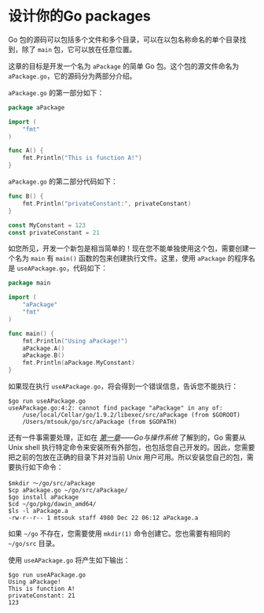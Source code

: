 # 设计你的Go packages

Go 包的源码可以包括多个文件和多个目录，可以在以包名称命名的单个目录找到，除了 `main` 包，它可以放在任意位置。

这章的目标是开发一个名为 `aPackage` 的简单 Go 包。这个包的源文件命名为 `aPackage.go`，它的源码分为两部分介绍。

`aPackage.go` 的第一部分如下：

```go
package aPackage

import (
    "fmt"
)

func A() {
    fmt.Println("This is function A!")
}
```

`aPackage.go` 的第二部分代码如下：

```go
func B() {
    fmt.Println("privateConstant:", privateConstant)
}

const MyConstant = 123
const privateConstant = 21
```

如您所见，开发一个新包是相当简单的！现在您不能单独使用这个包，需要创建一个名为 `main` 有 `main()` 函数的包来创建执行文件。这里，使用 `aPackage` 的程序名是 `useAPackage.go`，代码如下：

```go
package main

import (
    "aPackage"
    "fmt"
)

func main() {
    fmt.Println("Using aPackage!")
    aPackage.A()
    aPackage.B()
    fmt.Println(aPackage.MyConstant)
}
```

如果现在执行 `useAPackage.go`，将会得到一个错误信息，告诉您不能执行：

```shell
$go run useAPackage.go
useAPackage.go:4:2: cannot find package "aPackage" in any of:
    /use/local/Cellar/go/1.9.2/libexec/src/aPackage (from $GOROOT)
    /Users/mtsouk/go/src/aPackage (from $GOPATH)
```

还有一件事需要处理，正如在 *[第一章](https://github.com/hantmac/Mastering_Go_ZH_CN/tree/master/eBook/chapter1)——Go与操作系统* 了解到的，Go 需要从 Unix shell 执行特定命令来安装所有外部包，也包括您自己开发的。因此，您需要把之前的包放在正确的目录下并对当前 Unix 用户可用。所以安装您自己的包，需要执行如下命令：

```shell
$mkdir ～/go/src/aPackage
$cp aPackage.go ~/go/src/aPackage/
$go install aPackage
$cd ~/go/pkg/dawin_amd64/
$ls -l aPackage.a
-rw-r--r-- 1 mtsouk staff 4980 Dec 22 06:12 aPackage.a 
```

如果 `~/go` 不存在，您需要使用 `mkdir(1)` 命令创建它。您也需要有相同的 `~/go/src` 目录。

使用 `useAPackage.go` 将产生如下输出：

```shell
$go run useAPackage.go
Using aPackage!
This is function A!
privateConstant: 21
123
```